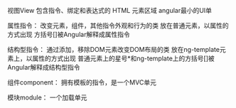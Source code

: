视图View
    包含指令、绑定和表达式的 HTML 元素区域
    angular最小的UI单

属性指令：
    改变元素，组件，其他指令外观和行为的类
    放在普通元素，以属性的方式出现
    方括号[]被Angular解释成属性指令

结构型指令：
    通过添加，移除DOM元素改变DOM布局的类
    放在ng-template元素上，以属性的方式出现
    普通元素上的星号*和ng-template上的方括号[]被Angular解释成结构型指令

组件component：
    拥有模板的指令，是一个MVC单元

模块module：
    一个加载单元

<template>  : HTML的标准标签，不建议使用
<ng-template>:   <ng-template> tag will be rendered as a comment element,   but is's content will be inserted
<ng-container>:The Angular <ng-container> is a grouping element that doesn't interfere with styles or layout because Angular doesn't put it in the DOM.


当一个属性有星号
    将其展开成ng-template 和 方括号的形式
当一个属性有方括号
    寻找这个属性对应的指令定义
如果没有找到，匹配标准属性、属性、class或者style
如果找到了对应的指令定义，按照指令定义执行

属性指令（不动宿主元素，只操作其属性和内容）：
结构型指令（在宿主元素外套了一层ng-template，将宿主元素按内容操作）
组件（一般是自己定义了一个宿主元素）


1、确定宿主元素
    如果是属性指令，所在的元素是宿主元素
    如果是结构型指令，在外面展开成ng-template作为宿主元素
    如果是组件，（一般而言）本身就是宿主元素
2、指令的宿主元素不完全是自己的
3、组件比指令多了模版
4、指令和组件都有：宿主元素、子内容
指令、组件和关联的元素如何互动：（指令的宿主元素不是自己的，指令没有模板）
    关联宿主元素？constructor(element: ElementRef)
    获取宿主元素的其他属性的初始值？constructor(..., @Attribute("some-name")someAttr: string)
    关联宿主元素的其他属性的值？@HostBinding("class") someAttr: string
    监听宿主元素上的事件？@HostListener("click", ["$event.target.value"]) triggerEvent(newValue: string) { ... }
    指令属性的值？@Input("some-name") someName: someType
    定义一个事件钩子？@Output("some-event") someEvent = new EventEmitter<string>();
    通过这个钩子回调一个句柄？someEvent.emit(this.....)
    指令如何获得宿主元素的内容？@ContentChild(SomeDirType) contentChild: SomeDirType 或者 @ContentChildren(SomeDirType) contentChildren: QueryList<SomeDirType>
    组件如何获取模版的内容：@ViewChild(class) viewChild 或者 @ViewChildren(class) viewChildren








一个宿主元素可以有多个属性指令，但只能有一个结构指令
属性：[prop]
结构：*direct 会被展开成 <template></template>


程序构成
application -1---*- module(@NgModule)
module -1---*- component(@NgComponent)
module -1---*- directive(@NgDirective)
module -1---*- service(@NgService, @Injectable)
module -1---*- pipe(@NgPipe)
module -1---*- route(@NgRoute)
module -1---*- class(@NgClass)

@Directive

服务引用
ElementRef
TemplateRef
ViewContainerRef
ViewRef

ComponentRef<C>
ApplicationRef
    tick()
EmbeddedViewRef



TS代表数据及其的变化
HTML，CSS代表数据的呈现

第一步，通过class定义一个类
第二步，通过装饰器，将这个类装饰成一个构造块
第三步，通过import和export机制，遍历整个代码，加载所有的构造块

单向数据绑定：

求表达式的值，将值传给指令，指令根据值控制宿主元素

三要素：宿主元素、表达式、目标（属性）
目标：指令或属性绑定
<host [target]="expr">

事件绑定（单向绑定）
三要素：宿主元素、表达式、目标（事件）
事件：浏览器事件
<host (event)="expr">

双向绑定
二要素：宿主元素、表达式、目标（ngModel指令）
<host [(ngModel)]="expr">

插值绑定：
{{expr}}

数据绑定的等价模式：
<foobar>some {{expr}} other</foobar>
<foobar [textContent]="'some '+{{expr}}+' other'"></foobar>


匹配顺序：指令->属性绑定

自定义指令

内置指令
*ngIf
*ngFor
[ngClass]
[ngStyle]
[ngSwitch] *ngSwitchCase *ngSwitchDefault
[ngTemplateOutlet]

```angular2html
<host *ngIf="expr" ...>...</host>
```
```angular2html
<ng-template ngIf="expr">
    <host ...>...</host>
</ng-template>
```

```angular2html
<host *ngFor="let item of items; let i=index; let odd=odd; trackBy:getKey" ...>...</host>
```

```angular2html
<ng-template ngFor [ngForOf]="items" let-item let-i="index" let-odd="odd">
    <host ...>...</host>
</ng-template>
```


```angular2html
<ng-template #name let-some="expr">...</ng-template>
<ng-template [ngTemplateOutlet]="name" [ngOutletContext]="map">...</ng-template>

<div *ngTemplateOutlet="some" [ngOutletContext]="expr">...</div>

<ng-template [ngTemplateOutlet]="some">
    <div [ngOutletContext]="expr">...</div>
</ng-template>
```

模版变量：index, odd, even, first, last





属性绑定
[property]="expr" 标准属性绑定
[attr.name]="expr" 元素属性绑定（非标准的DOM属性）

[class]="string expr"
[class.name]="bool expr"
[ngClass]="map[string]bool | string | array"

[style.name]="string expr"
[style.name.unit]="string expr"
[ngStyle]="map expr"


自定义属性指令
```typescript
@Directive({
    selector:"[name]"
})
export class SomeDirective{
    constructor(element: ElementRef, @Attribute("some-name")someAttr: string) { ... }
}
export class SomeDirective{
    @Input("some-name") someAttr: string
    constructor(element: ElementRef) { ... }
}
export class SomeDirective{
    @Input("some-name")  someName: string
    @HostBinding("class") someAttr: string
    constructor(element: ElementRef) { ... }
}
```

ngOnInit
ngOnChanges
ngDoCheck
ngAfterContentInit
ngAfterContentChecked
ngOnDestroy

自定义事件
```typescript
@Directive({
    selector:"[name]"
})
export class SomeDirective{
    @Output("some-name") click = new EventEmitter<string>();
    constructor(element: ElementRef) {
        this.element.nativeElement.addEventListener("click": e=>{
            this.click.emit(this.....)
        })
    }
}
export class SomeDirective{
    @Output("some-name") click = new EventEmitter<string>();
    @HostListener("click", ["$event.target.value"]) triggerEvent(newValue: string) { ... }
}
```

自定义双向绑定
```typescript
@Directive({
    selector:"[name]"
    exportAs: "SomeName"
})
export class SomeDirective{
    @ContentChild(SomeDirType) contentChild: SomeDirType // 宿主元素的第一个匹配的指令
    @ContentChildren(SomeDirType) contentChildren: QueryList<SomeDirType> // 宿主元素的匹配的指令
    @Input("some-name")  someName: string //自定义属性的值
    @HostBinding("value") someAttr: string //宿主属性的值
    @Output("some-name-change") update = new EventEmitter<string>(); //自定义的事件
    @HostListener("input", ["$event.target.value"]) updateValue(newValue: string) { ... } //宿主的事件
    ngOnchange(change : {[property:string]:SimpleChange}){ ... } //当属性变化时执行
}
```

自定义结构指令
```typescript
@Directive({
    selector:"[name]"
})
export class SomeDirective{
    constructor(private container: ViewContainerRef, private template: TemplateRef<Object>) {...}
}
```

自定义组件
```typescript
@Component({
    selector:"some-name"
    template:""
    templateUrl:""
    styles:""  
    styleUrls:""
    animations:""
    encapsulation:""
    moduleId:""
    providers:""
    viewProviders:""
})
export class SomeComponent{
    @ViewChild(class) viewChild
    @ViewChildren(class) viewChildren

}
```

宿主元素的内容
<ng-content></ng-content>


ngAfterViewInit
ngAfterViewChecked

### 管道

#### 使用
{{someValue | pipeName:param1:param2}}

#### 定义
@Pipe({
    name:"someName"
    pure:bool
})
export class SomePipe {
    transform(value:any, param1?:any, param2?:any){ ... }
}

### 服务

#### 使用
```typescript
constructor(@Inject() someService){ ... }
```

#### 定义
```typescript
@Injectable({
})
export class SomeService {
}
```

### 服务提供
```typescript
providers:[ 
    aService, 
    {provider:someToken, multi:true, useClass:someClass},
    {provider:someToken, multi:true, useValue:someValue},
    {provider:someToken, multi:true, useFactory:()=>{ ... }, deps:[aValue, bValue]},
    {provider:someToken, multi:true, useExisting:someToken},
]
```

### 模块
#### 定义
```typescript
@NgModule({
    imports:[AModule, BModule],
    declarations:[ADirector, BComponent, CPipe],
    providers:[AService, BService],
    bootstrap:[AComponent],
    exports:[ADirector, BComponent, CPipe]
})
```

